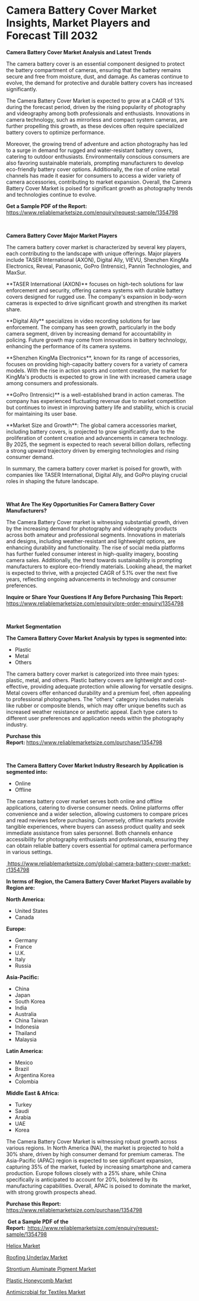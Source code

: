 <p><h1>Camera Battery Cover Market Insights, Market Players and Forecast Till 2032</h1></p><p><strong>Camera Battery Cover Market Analysis and Latest Trends</strong></p>
<p><p>The camera battery cover is an essential component designed to protect the battery compartment of cameras, ensuring that the battery remains secure and free from moisture, dust, and damage. As cameras continue to evolve, the demand for protective and durable battery covers has increased significantly. </p><p>The Camera Battery Cover Market is expected to grow at a CAGR of 13% during the forecast period, driven by the rising popularity of photography and videography among both professionals and enthusiasts. Innovations in camera technology, such as mirrorless and compact system cameras, are further propelling this growth, as these devices often require specialized battery covers to optimize performance.</p><p>Moreover, the growing trend of adventure and action photography has led to a surge in demand for rugged and water-resistant battery covers, catering to outdoor enthusiasts. Environmentally conscious consumers are also favoring sustainable materials, prompting manufacturers to develop eco-friendly battery cover options. Additionally, the rise of online retail channels has made it easier for consumers to access a wider variety of camera accessories, contributing to market expansion. Overall, the Camera Battery Cover Market is poised for significant growth as photography trends and technologies continue to evolve.</p></p>
<p><strong>Get a Sample PDF of the Report:&nbsp;</strong> <a href="https://www.reliablemarketsize.com/enquiry/request-sample/1354798?utm_campaign=1133&utm_medium=2&utm_source=Github&utm_content=ia&utm_term=02042025&utm_id=camera-battery-cover">https://www.reliablemarketsize.com/enquiry/request-sample/1354798</a></p>
<p>&nbsp;</p>
<p><strong>Camera Battery Cover Major Market Players</strong></p>
<p><p>The camera battery cover market is characterized by several key players, each contributing to the landscape with unique offerings. Major players include TASER International (AXON), Digital Ally, VIEVU, Shenzhen KingMa Electronics, Reveal, Panasonic, GoPro (Intrensic), Pannin Technologies, and MaxSur. </p><p>**TASER International (AXON)** focuses on high-tech solutions for law enforcement and security, offering camera systems with durable battery covers designed for rugged use. The company's expansion in body-worn cameras is expected to drive significant growth and strengthen its market share.</p><p>**Digital Ally** specializes in video recording solutions for law enforcement. The company has seen growth, particularly in the body camera segment, driven by increasing demand for accountability in policing. Future growth may come from innovations in battery technology, enhancing the performance of its camera systems.</p><p>**Shenzhen KingMa Electronics**, known for its range of accessories, focuses on providing high-capacity battery covers for a variety of camera models. With the rise in action sports and content creation, the market for KingMa's products is expected to grow in line with increased camera usage among consumers and professionals.</p><p>**GoPro (Intrensic)** is a well-established brand in action cameras. The company has experienced fluctuating revenue due to market competition but continues to invest in improving battery life and stability, which is crucial for maintaining its user base.</p><p>**Market Size and Growth**: The global camera accessories market, including battery covers, is projected to grow significantly due to the proliferation of content creation and advancements in camera technology. By 2025, the segment is expected to reach several billion dollars, reflecting a strong upward trajectory driven by emerging technologies and rising consumer demand.</p><p>In summary, the camera battery cover market is poised for growth, with companies like TASER International, Digital Ally, and GoPro playing crucial roles in shaping the future landscape.</p></p>
<p>&nbsp;</p>
<p><strong>What Are The Key Opportunities For Camera Battery Cover Manufacturers?</strong></p>
<p><p>The Camera Battery Cover market is witnessing substantial growth, driven by the increasing demand for photography and videography products across both amateur and professional segments. Innovations in materials and designs, including weather-resistant and lightweight options, are enhancing durability and functionality. The rise of social media platforms has further fueled consumer interest in high-quality imagery, boosting camera sales. Additionally, the trend towards sustainability is prompting manufacturers to explore eco-friendly materials. Looking ahead, the market is expected to thrive, with a projected CAGR of 5.1% over the next five years, reflecting ongoing advancements in technology and consumer preferences.</p></p>
<p><strong>Inquire or Share Your Questions If Any Before Purchasing This Report:</strong> <a href="https://www.reliablemarketsize.com/enquiry/pre-order-enquiry/1354798?utm_campaign=1133&utm_medium=2&utm_source=Github&utm_content=ia&utm_term=02042025&utm_id=camera-battery-cover">https://www.reliablemarketsize.com/enquiry/pre-order-enquiry/1354798</a></p>
<p>&nbsp;</p>
<p><strong>Market Segmentation</strong></p>
<p><strong>The Camera Battery Cover Market Analysis by types is segmented into:</strong></p>
<p><ul><li>Plastic</li><li>Metal</li><li>Others</li></ul></p>
<p><p>The camera battery cover market is categorized into three main types: plastic, metal, and others. Plastic battery covers are lightweight and cost-effective, providing adequate protection while allowing for versatile designs. Metal covers offer enhanced durability and a premium feel, often appealing to professional photographers. The "others" category includes materials like rubber or composite blends, which may offer unique benefits such as increased weather resistance or aesthetic appeal. Each type caters to different user preferences and application needs within the photography industry.</p></p>
<p><strong>Purchase this Report:&nbsp;</strong><a href="https://www.reliablemarketsize.com/purchase/1354798?utm_campaign=1133&utm_medium=2&utm_source=Github&utm_content=ia&utm_term=02042025&utm_id=camera-battery-cover">https://www.reliablemarketsize.com/purchase/1354798</a></p>
<p>&nbsp;</p>
<p><strong>The Camera Battery Cover Market Industry Research by Application is segmented into:</strong></p>
<p><ul><li>Online</li><li>Offline</li></ul></p>
<p><p>The camera battery cover market serves both online and offline applications, catering to diverse consumer needs. Online platforms offer convenience and a wider selection, allowing customers to compare prices and read reviews before purchasing. Conversely, offline markets provide tangible experiences, where buyers can assess product quality and seek immediate assistance from sales personnel. Both channels enhance accessibility for photography enthusiasts and professionals, ensuring they can obtain reliable battery covers essential for optimal camera performance in various settings.</p></p>
<p><a href="https://www.reliablemarketsize.com/global-camera-battery-cover-market-r1354798?utm_campaign=1133&utm_medium=2&utm_source=Github&utm_content=ia&utm_term=02042025&utm_id=camera-battery-cover">&nbsp;https://www.reliablemarketsize.com/global-camera-battery-cover-market-r1354798</a></p>
<p><strong>In terms of Region, the Camera Battery Cover Market Players available by Region are:</strong></p>
<p>
    <p> <strong> North America: </strong>
        <ul>
            <li>United States</li>
            <li>Canada</li>
        </ul>
        </p> 
    <p> <strong> Europe: </strong>
        <ul>
            <li>Germany</li>
            <li>France</li>
            <li>U.K.</li>
            <li>Italy</li>
            <li>Russia</li>
        </ul>
        </p> 
    <p> <strong> Asia-Pacific: </strong>
        <ul>
            <li>China</li>
            <li>Japan</li>
            <li>South Korea</li>
            <li>India</li>
            <li>Australia</li>
            <li>China Taiwan</li>
            <li>Indonesia</li>
            <li>Thailand</li>
            <li>Malaysia</li>
        </ul>
        </p> 
    <p> <strong> Latin America: </strong>
        <ul>
            <li>Mexico</li>
            <li>Brazil</li>
            <li>Argentina Korea</li>
            <li>Colombia</li>
        </ul>
        </p> 
    <p> <strong> Middle East & Africa: </strong>
        <ul>
            <li>Turkey</li>
            <li>Saudi</li>
            <li>Arabia</li>
            <li>UAE</li>
            <li>Korea</li>
        </ul>
    </p>
    </p>
<p><p>The Camera Battery Cover Market is witnessing robust growth across various regions. In North America (NA), the market is projected to hold a 30% share, driven by high consumer demand for premium cameras. The Asia-Pacific (APAC) region is expected to see significant expansion, capturing 35% of the market, fueled by increasing smartphone and camera production. Europe follows closely with a 25% share, while China specifically is anticipated to account for 20%, bolstered by its manufacturing capabilities. Overall, APAC is poised to dominate the market, with strong growth prospects ahead.</p></p>
<p><strong>Purchase this Report: </strong><a href="https://www.reliablemarketsize.com/purchase/1354798?utm_campaign=1133&utm_medium=2&utm_source=Github&utm_content=ia&utm_term=02042025&utm_id=camera-battery-cover">https://www.reliablemarketsize.com/purchase/1354798</a></p>
<p>&nbsp;<strong>Get a Sample PDF of the Report:&nbsp;&nbsp;</strong><a href="https://www.reliablemarketsize.com/enquiry/request-sample/1354798?utm_campaign=1133&utm_medium=2&utm_source=Github&utm_content=ia&utm_term=02042025&utm_id=camera-battery-cover">https://www.reliablemarketsize.com/enquiry/request-sample/1354798</a></p>
<p><strong></strong></p>
<p><p><a href="https://github.com/oatisorenscl/Market-Research-Report-List-1/blob/main/heliox-market.md?utm_campaign=1133&utm_medium=2&utm_source=Github&utm_content=ia&utm_term=02042025&utm_id=camera-battery-cover">Heliox Market</a></p><p><a href="https://github.com/norbyboyse4d/Market-Research-Report-List-1/blob/main/roofing-underlay-market.md?utm_campaign=1133&utm_medium=2&utm_source=Github&utm_content=ia&utm_term=02042025&utm_id=camera-battery-cover">Roofing Underlay Market</a></p><p><a href="https://github.com/siriyagayo/Market-Research-Report-List-1/blob/main/strontium-aluminate-pigment-market.md?utm_campaign=1133&utm_medium=2&utm_source=Github&utm_content=ia&utm_term=02042025&utm_id=camera-battery-cover">Strontium Aluminate Pigment Market</a></p><p><a href="https://github.com/jemalapoilly/Market-Research-Report-List-1/blob/main/plastic-honeycomb-market.md?utm_campaign=1133&utm_medium=2&utm_source=Github&utm_content=ia&utm_term=02042025&utm_id=camera-battery-cover">Plastic Honeycomb Market</a></p><p><a href="https://github.com/shapurforouz/Market-Research-Report-List-1/blob/main/antimicrobial-for-textiles-market.md?utm_campaign=1133&utm_medium=2&utm_source=Github&utm_content=ia&utm_term=02042025&utm_id=camera-battery-cover">Antimicrobial for Textiles Market</a></p></p>